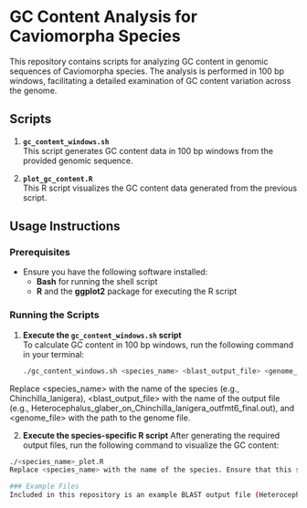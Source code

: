 # GC Content Analysis for Caviomorpha Species

This repository contains scripts for analyzing GC content in genomic sequences of Caviomorpha species. The analysis is performed in 100 bp windows, facilitating a detailed examination of GC content variation across the genome.

## Scripts

1. **`gc_content_windows.sh`**  
   This script generates GC content data in 100 bp windows from the provided genomic sequence. 

2. **`plot_gc_content.R`**  
   This R script visualizes the GC content data generated from the previous script.

## Usage Instructions

### Prerequisites

- Ensure you have the following software installed:
  - **Bash** for running the shell script
  - **R** and the **ggplot2** package for executing the R script

### Running the Scripts

1. **Execute the `gc_content_windows.sh` script**  
   To calculate GC content in 100 bp windows, run the following command in your terminal:

   ```bash
   ./gc_content_windows.sh <species_name> <blast_output_file> <genome_file>
Replace <species_name> with the name of the species (e.g., Chinchilla_lanigera), <blast_output_file> with the name of the output file (e.g., Heterocephalus_glaber_on_Chinchilla_lanigera_outfmt6_final.out), and <genome_file> with the path to the genome file.

2. **Execute the species-specific R script**
After generating the required output files, run the following command to visualize the GC content:

```bash
./<species_name>_plot.R
Replace <species_name> with the name of the species. Ensure that this script is run in the same directory where both <species_name>_gcpcnt.bed and <species_name>_absolute_lengths.txt files are located. This will create a PDF plot named <species_name>_gccontent_plot.pdf.

### Example Files
Included in this repository is an example BLAST output file (Heterocephalus_glaber_on_Chinchilla_lanigera_outfmt6_final.out). You can use this file to test the scripts before running them on your own data.
